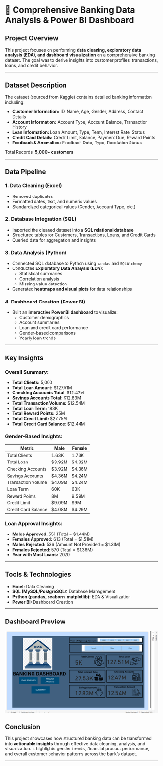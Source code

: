 # 🏦 Comprehensive Banking Data Analysis & Power BI Dashboard

## Project Overview
This project focuses on performing **data cleaning, exploratory data analysis (EDA), and dashboard visualization** on a comprehensive banking dataset. The goal was to derive insights into customer profiles, transactions, loans, and credit behavior.

---

## Dataset Description
The dataset (sourced from Kaggle) contains detailed banking information including:
- **Customer Information:** ID, Name, Age, Gender, Address, Contact Details  
- **Account Information:** Account Type, Account Balance, Transaction History  
- **Loan Information:** Loan Amount, Type, Term, Interest Rate, Status  
- **Credit Card Details:** Credit Limit, Balance, Payment Due, Reward Points  
- **Feedback & Anomalies:** Feedback Date, Type, Resolution Status  

Total Records: **5,000+ customers**

---

## Data Pipeline
### 1. **Data Cleaning (Excel)**
- Removed duplicates  
- Formatted dates, text, and numeric values  
- Standardized categorical values (Gender, Account Type, etc.)

### 2. **Database Integration (SQL)**
- Imported the cleaned dataset into a **SQL relational database**
- Structured tables for Customers, Transactions, Loans, and Credit Cards
- Queried data for aggregation and insights

### 3. **Data Analysis (Python)**
- Connected SQL database to Python using `pandas` and `SQLAlchemy`
- Conducted **Exploratory Data Analysis (EDA)**:
  - Statistical summaries  
  - Correlation analysis  
  - Missing value detection  
- Generated **heatmaps and visual plots** for data relationships

### 4. **Dashboard Creation (Power BI)**
- Built an **interactive Power BI dashboard** to visualize:
  - Customer demographics  
  - Account summaries  
  - Loan and credit card performance  
  - Gender-based comparisons  
  - Yearly loan trends  

---

## Key Insights
### Overall Summary:
- **Total Clients:** 5,000  
- **Total Loan Amount:** \$127.51M  
- **Checking Accounts Total:** \$12.47M  
- **Savings Accounts Total:** \$12.83M  
- **Total Transaction Volume:** \$12.54M  
- **Total Loan Term:** 183K  
- **Total Reward Points:** 25M  
- **Total Credit Limit:** \$27.75M  
- **Total Credit Card Balance:** \$12.44M  

### Gender-Based Insights:
| Metric | Male | Female |
|--------|-------|---------|
| Total Clients | 1.63K | 1.73K |
| Total Loan | \$3.92M | \$4.32M |
| Checking Accounts | \$3.92M | \$4.36M |
| Savings Accounts | \$4.36M | \$4.24M |
| Transaction Volume | \$4.09M | \$4.24M |
| Loan Term | 60K | 63K |
| Reward Points | 8M | 9.59M |
| Credit Limit | \$9.09M | \$9M |
| Credit Card Balance | \$4.08M | \$4.29M |

### Loan Approval Insights:
- **Males Approved:** 551 (Total = \$1.44M)  
- **Females Approved:** 613 (Total = \$1.51M)  
- **Males Rejected:** 536 (Amount Not Provided = \$1.31M)  
- **Females Rejected:** 570 (Total = \$1.36M)  
- **Year with Most Loans:** 2020  

---

## Tools & Technologies
- **Excel:** Data Cleaning  
- **SQL (MySQL/PostgreSQL):** Database Management  
- **Python (pandas, seaborn, matplotlib):** EDA & Visualization  
- **Power BI:** Dashboard Creation  

---

## Dashboard Preview

![Banking Dashboard by Godswill Douglas](Bank%20dashboard%20by%20Godswill%20Douglas.png)

## Conclusion
This project showcases how structured banking data can be transformed into **actionable insights** through effective data cleaning, analysis, and visualization. It highlights gender trends, financial product performance, and overall customer behavior patterns across the bank’s dataset.

---


